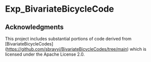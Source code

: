 # Exp_BivariateBicycleCode











## Acknowledgments

This project includes substantial portions of code derived from [BivariateBicycleCodes] (https://github.com/sbravyi/BivariateBicycleCodes/tree/main) which is licensed under the Apache License 2.0.